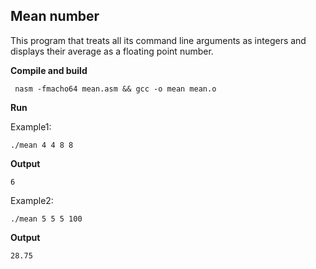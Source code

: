 ## Mean number ##

This program that treats all its command line arguments as integers and displays their average as a floating point number.

**Compile and build**

```
 nasm -fmacho64 mean.asm && gcc -o mean mean.o
``` 

**Run**

Example1:

```shell
./mean 4 4 8 8 
```

**Output**

```shell
6
```

Example2:

```shell
./mean 5 5 5 100 
```

**Output**

```shell
28.75
```
